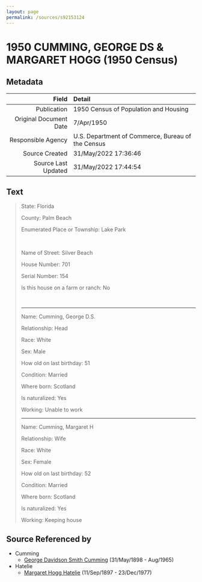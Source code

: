 ```yaml
---
layout: page
permalink: /sources/s92153124
---
```


# 1950 CUMMING, GEORGE DS & MARGARET HOGG (1950 Census)

## Metadata

Field | Detail
---:|:---
Publication | 1950 Census of Population and Housing
Original Document Date | 7/Apr/1950
Responsible Agency | U.S. Department of Commerce, Bureau of the Census
Source Created | 31/May/2022 17:36:46
Source Last Updated | 31/May/2022 17:44:54

## Text

> State: Florida
>
> County: Palm Beach
>
> Enumerated Place or Township: Lake Park
>
> <br/>
>
> Name of Street: Silver Beach
>
> House Number: 701
>
> Serial Number: 154
>
> Is this house on a farm or ranch: No
>
> <br/>
>
> ---
>
> Name: Cumming, George D.S.
>
> Relationship: Head
>
> Race: White
>
> Sex: Male
>
> How old on last birthday: 51
>
> Condition: Married
>
> Where born: Scotland
>
> Is naturalized: Yes
>
> Working: Unable to work
>
> ---
>
> Name: Cumming, Margaret H
>
> Relationship: Wife
>
> Race: White
>
> Sex: Female
>
> How old on last birthday: 52
>
> Condition: Married
>
> Where born: Scotland
>
> Is naturalized: Yes
>
> Working: Keeping house
>

## Source Referenced by

* Cumming
  * [George Davidson Smith Cumming](../people/@13773669@-george-davidson-smith-cumming-b1898-5-31-d1965-8.md) (31/May/1898 - Aug/1965)
* Hatelie
  * [Margaret Hogg Hatelie](../people/@43723296@-margaret-hogg-hatelie-b1897-9-11-d1977-12-23.md) (11/Sep/1897 - 23/Dec/1977)
